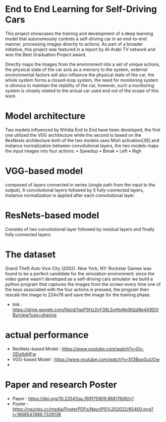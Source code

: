 # End to End Learning for Self-Driving Cars
This project showcases the training and development of a deep learning model that autonomously controls a self-driving car in an end-to-end manner, processing images directly to actions. As part of a broader initiative, this project was featured in a report by Al-Arabi TV network and won the Best Graduation Project award.

Directly maps the Images from the environment into a set of unique actions, the physical
state of the car acts as a memory to the system, external environmental factors will also
influence the physical state of the car, the whole system forms a closed-loop system, the
need for monitoring system is obvious to maintain the stability of the car, however, such
a monitoring system is closely related to the actual car used and out of the scope of this
work.
#  Model architecture
Two models influenced by NVidia End to End have been developed, the first one
utilized the VGG architecture while the second is based on the ResNests architecture
both of the two models uses Mish activation[36] and instance normalization
between convolutional layers, the two models maps the input images into four actions:
• Speedup
• Break
• Left
• Righ
# VGG-based model
composed of layers connected in series (single path from the input to the output), 6 convolutional layers followed by 5 fully-connected layers, 
Instance normalization is applied after each convolutional layer.
#  ResNets-based model
Consists of two convolutional layer followed by residual layers and finally fully connected
layers.
#  The dataset
 Grand Theft Auto Vice City (2002). New York, NY: Rockstar Games was
found to be a perfect candidate for the simulation environment; since the video game
wasn’t developed as a self-driving cars simulator we build a python program that captures
the images from the screen every time one of the keys associated with the four actions is
pressed, the program then rescale the image to 224x78 and save the image for the training
phase.
- link : https://drive.google.com/file/d/1qsP3Hz2vY39LSvHtxNn9tQd9p4X9DOBy/view?usp=sharing
# actual performance 
- ResNets-based Model : https://www.youtube.com/watch?v=Do-ODz6dHFw 
- VGG-based Model : https://www.youtube.com/watch?v=Xf3BqoGuUOw
- 
# Paper and research Poster
- Paper : https://doi.org/10.22541/au.169175909.96817606/v1
- Poster : https://neurips.cc/media/PosterPDFs/NeurIPS%202022/65400.png?t=1668547489.7328138
